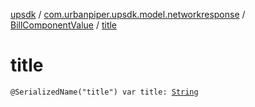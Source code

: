 [upsdk](../../index.md) / [com.urbanpiper.upsdk.model.networkresponse](../index.md) / [BillComponentValue](index.md) / [title](./title.md)

# title

`@SerializedName("title") var title: `[`String`](https://kotlinlang.org/api/latest/jvm/stdlib/kotlin/-string/index.html)